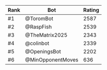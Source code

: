 Rank|Bot|Rating
---|---|---
#1|@ToromBot|2587
#2|@RaspFish|2539
#3|@TheMatrix2025|2343
#4|@colinbot|2339
#5|@OpeningsBot|2202
#6|@MinOpponentMoves|636
